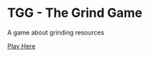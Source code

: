 # TGG - The Grind Game

A game about grinding resources

[Play Here](https://fourglobe302500.github.io/thegrindgame/)
